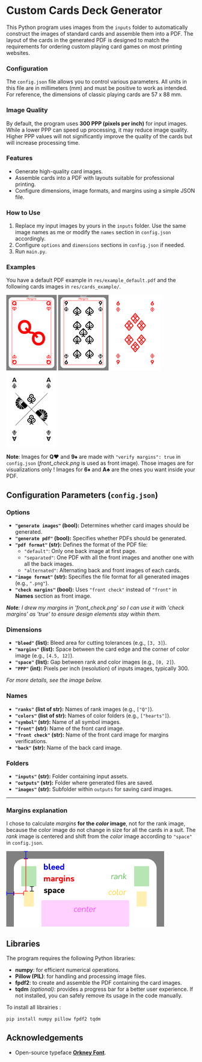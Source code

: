 # Custom Cards Deck Generator


This Python program uses images from the `inputs` folder to automatically construct the images of standard cards and assemble them into a PDF. The layout of the cards in the generated PDF is designed to match the requirements for ordering custom playing card games on most printing websites.

### Configuration

The `config.json` file allows you to control various parameters. All units in this file are in millimeters (mm) and must be positive to work as intended. For reference, the dimensions of classic playing cards are 57 x 88 mm.

### Image Quality

By default, the program uses **300 PPP (pixels per inch)** for input images. While a lower PPP can speed up processing, it may reduce image quality. Higher PPP values will not significantly improve the quality of the cards but will increase processing time.

### Features

- Generate high-quality card images.
- Assemble cards into a PDF with layouts suitable for professional printing.
- Configure dimensions, image formats, and margins using a simple JSON file.

### How to Use

1. Replace my input images by yours in the `inputs` folder. Use the same image names as me or modify the `names` section in `config.json` accordingly.
2. Configure `options` and `dimensions` sections in `config.json` if needed.
3. Run `main.py`.

### Examples
You have a default PDF example in `res/example_default.pdf` and the following cards images in `res/cards_example/`.

<img src="res/cards_example/hearts_Q.png" height="200"/> <img src="res/cards_example/spades_9.png" height="200"/> <img src="res/cards_example/diamonds_6.png" height="200"/> <img src="res/cards_example/clubs_A.png" height="200"/>

**Note**: Images for **Q**:hearts: and **9**:spades: are made with `"verify margins": true` in `config.json` (*front_check.png* is used as front image). Those images are for visualizations only ! 
Images for **6**:diamonds: and **A**:clubs: are the ones you want inside your PDF.


## Configuration Parameters (`config.json`)

### Options

- **`"generate images"` (bool):** Determines whether card images should be generated.
- **`"generate pdf"` (bool):** Specifies whether PDFs should be generated.
- **`"pdf format"` (str):** Defines the format of the PDF file:
  - `"default"`: Only one back image at first page.
  - `"separated"`: One PDF with all the front images and another one with all the back images.
  - `"alternated"`: Alternating back and front images of each cards.
- **`"image format"` (str):** Specifies the file format for all generated images (e.g., `".png"`).
- **`"check margins"` (bool):** Uses `"front check"` instead of `"front"` in **Names** section as front image.

***Note**: I drew my margins in 'front_check.png' so I can use it with 'check margins' as 'true' to ensure design elements stay within them.*

### Dimensions

- **`"bleed"` (list):** Bleed area for cutting tolerances (e.g., `[3, 3]`).
- **`"margins"` (list):** Space between the card edge and the corner of color image (e.g., `[4.5, 12]`).
- **`"space"` (list):** Gap between rank and color images (e.g., `[0, 2]`).
- **`"PPP"` (int):** Pixels per inch (resolution) of inputs images, typically 300.

*For more details, see the image below.*

### Names

- **`"ranks"` (list of str):** Names of rank images (e.g., `["Q"]`).
- **`"colors"` (list of str):** Names of color folders (e.g., `["hearts"]`).
- **`"symbol"` (str):** Name of all symbol images.
- **`"front"` (str):** Name of the front card image.
- **`"front check"` (str):** Name of the front card image for margins verifications.
- **`"back"` (str):** Name of the back card image.

### Folders

- **`"inputs"` (str):** Folder containing input assets.
- **`"outputs"` (str):** Folder where generated files are saved.
- **`"images"` (str):** Subfolder within `outputs` for saving card images.

---

### Margins explanation

I chose to calculate *margins* **for the *color* image**, not for the rank image, because the color image do not change in size for all the cards in a suit. The *rank* image is centered and shift from the *color* image according to `"space"` in `config.json`.

<img src="res/schema.png" height="200"/>


## Libraries

The program requires the following Python libraries:

- **numpy**: for efficient numerical operations.
- **Pillow (PIL)**: for handling and processing image files.
- **fpdf2**: to create and assemble the PDF containing the card images.
- **tqdm** *(optional)*: provides a progress bar for a better user experience. If not installed, you can safely remove its usage in the code manually.

To install all librairies :
``` bash
pip install numpy pillow fpdf2 tqdm
```

## Acknowledgements

- Open-source typeface **[Orkney Font](https://www.behance.net/gallery/34855701/Orkney-Open-Source-Typeface)**.
